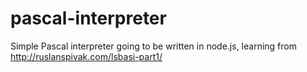 # pascal-interpreter
Simple Pascal interpreter going to be written in node.js, learning from http://ruslanspivak.com/lsbasi-part1/
